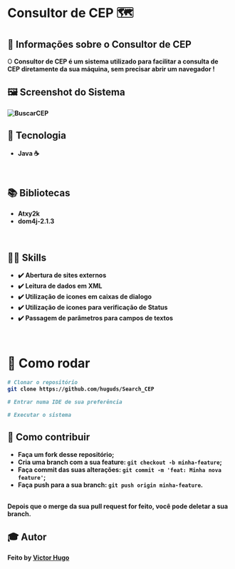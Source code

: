 # Consultor de CEP 🗺️

## 🔖 Informações sobre o Consultor de CEP

<t1> O <Strong> Consultor de CEP <Strong/> é um sistema utilizado para facilitar a consulta de CEP diretamente da sua máquina, sem precisar abrir um navegador ! <t1/>
<br/>
  
## 🖼 Screenshot do Sistema <br/>
  
![BuscarCEP](https://user-images.githubusercontent.com/79457377/131864899-97874fab-8f94-4a77-b8a8-ef6257a03005.PNG)

## 🚀 Tecnologia <br/>
  * Java ☕
  <br/>
  
## 📚 Bibliotecas <br/>
  * Atxy2k <br/>
  * dom4j-2.1.3 <br/>
  <br/>
  
## :man_technologist: Skills
  - :heavy_check_mark: Abertura de sites externos 
  - :heavy_check_mark: Leitura de dados em XML
  - :heavy_check_mark: Utilização de icones em caixas de dialogo
  - :heavy_check_mark: Utilização de icones para verificação de Status
  - :heavy_check_mark: Passagem de parâmetros para campos de textos
  <br/>
  
  # 👷 Como rodar

```bash
# Clonar o repositório
git clone https://github.com/huguds/Search_CEP

# Entrar numa IDE de sua preferência 

# Executar o sistema

```

## 🤔 Como contribuir <br/>

- Faça um fork desse repositório; <br/>
- Cria uma branch com a sua feature: `git checkout -b minha-feature`;<br/>
- Faça commit das suas alterações: `git commit -m 'feat: Minha nova feature'`; <br/>
- Faça push para a sua branch: `git push origin minha-feature`.<br/>
<br/>
Depois que o merge da sua pull request for feito, você pode deletar a sua branch. <br/>
  
## :mortar_board: Autor
  Feito by  <a href="https://www.linkedin.com/in/victor-hugo-9b4723200/" target="_blank"> Victor Hugo </a>

